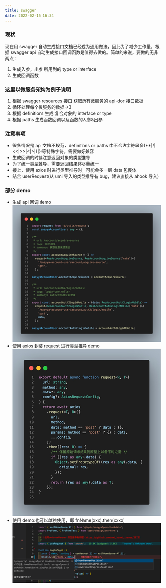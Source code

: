 ```yaml
---
title: swagger
date: 2022-02-15 16:34
---
```

### 现状
现在用 swagger 自动生成接口文档已经成为通用做法，因此为了减少工作量，根据 swagger api 自动生成接口回调函数是值得去做的。简单的来说，要做的无非两点：
1. 生成入参，出参 所用到的 type or interface
2. 生成回调函数

### 这里以微服务架构为例子说明
1. 根据 swagger-resources 接口 获取所有微服务的 api-doc 接口数据 <br />
2. 循环处理每个微服务的数据->3
3. 根据 definitions 生成 复合对象的 interface or type
4. 根据 paths 生成函数回调以及函数的入参&出参

### 注意事项
- 很多情况是 api 文档不规范，definitions or paths 中不合法字符居多(**|/|<<|>>|<|>|{|})等特殊字符，需要做好兼容
- 生成回调的时候注意返回对象的类型推导
- 为了统一类型推导，需要返回结果体尽量统一
- 接上，使用 axios 时进行类型推导时，可能会多一层 data 包裹体
- 结合 userRequest(从 umi 导入的类型推导有 bug，建议直接从 ahook 导入)

### 部分 demo
- 生成 api 回调 demo
![](./_image/2022-02-15/2022-02-15-16-58-30@2x.jpg)
- 使用 axios 封装 request 进行类型推导 demo
![](./_image/2022-02-15/2022-02-15-16-51-08@2x.jpg)
- 使用 demo:也可以单独使用，即 fnName(xxx).then(xxxx)
![](./_image/2022-02-15/2022-02-15-17-02-43@2x.png)
